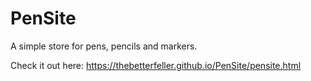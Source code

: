 # PenSite

A simple store for pens, pencils and markers.

Check it out here: https://thebetterfeller.github.io/PenSite/pensite.html

